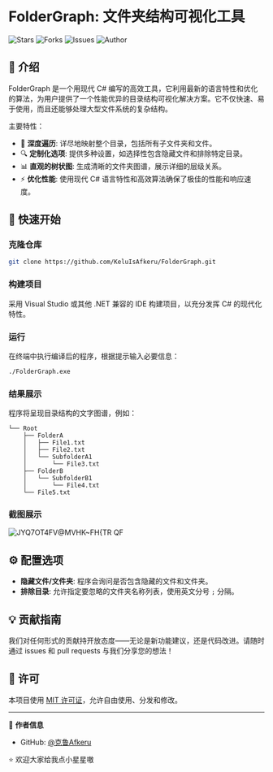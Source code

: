 # FolderGraph: 文件夹结构可视化工具

![Stars](https://img.shields.io/github/stars/KeluIsAfkeru/FolderGraph)
![Forks](https://img.shields.io/github/forks/KeluIsAfkeru/FolderGraph)
![Issues](https://img.shields.io/github/issues/KeluIsAfkeru/FolderGraph)
![Author](https://img.shields.io/badge/author-KeluIsAfkeru-blue)

## 🌟 介绍

FolderGraph 是一个用现代 C# 编写的高效工具，它利用最新的语言特性和优化的算法，为用户提供了一个性能优异的目录结构可视化解决方案。它不仅快速、易于使用，而且还能够处理大型文件系统的复杂结构。

主要特性：

- 📁 **深度遍历**: 详尽地映射整个目录，包括所有子文件夹和文件。
- 🔍 **定制化选项**: 提供多种设置，如选择性包含隐藏文件和排除特定目录。
- 📊 **直观的树状图**: 生成清晰的文件夹图谱，展示详细的层级关系。
- ⚡ **优化性能**: 使用现代 C# 语言特性和高效算法确保了极佳的性能和响应速度。

## 🚀 快速开始

### 克隆仓库

```bash
git clone https://github.com/KeluIsAfkeru/FolderGraph.git
```

### 构建项目

采用 Visual Studio 或其他 .NET 兼容的 IDE 构建项目，以充分发挥 C# 的现代化特性。

### 运行

在终端中执行编译后的程序，根据提示输入必要信息：

```bash
./FolderGraph.exe
```

### 结果展示

程序将呈现目录结构的文字图谱，例如：

```
└── Root
    ├── FolderA
    │   ├── File1.txt
    │   ├── File2.txt
    │   └── SubfolderA1
    │       └── File3.txt
    ├── FolderB
    │   └── SubfolderB1
    │       └── File4.txt
    └── File5.txt
```

### 截图展示
![JYQ7OT4FV@MVHK~FH{TR QF](https://github.com/KeluIsAfkeru/FolderGraph/assets/107661829/1cd6920c-7a94-4439-88e4-05f237c46dcd)


## ⚙️ 配置选项

- **隐藏文件/文件夹**: 程序会询问是否包含隐藏的文件和文件夹。
- **排除目录**: 允许指定要忽略的文件夹名称列表，使用英文分号 `;` 分隔。

## 💡 贡献指南

我们对任何形式的贡献持开放态度——无论是新功能建议，还是代码改进。请随时通过 issues 和 pull requests 与我们分享您的想法！

## 📄 许可

本项目使用 [MIT 许可证](LICENSE)，允许自由使用、分发和修改。

---

👤 **作者信息**

- GitHub: [@克鲁Afkeru](https://github.com/KeluIsAfkeru)

⭐ 欢迎大家给我点小星星嗷
